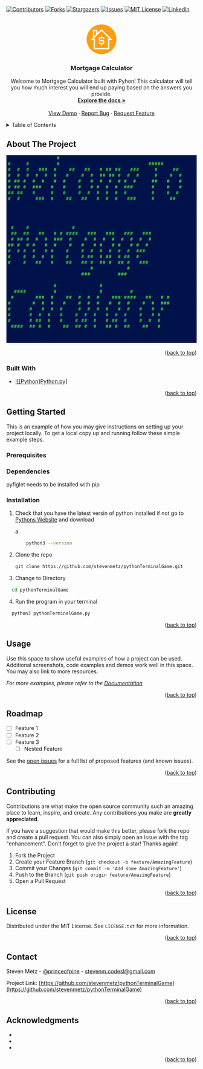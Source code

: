 <!-- Improved compatibility of back to top link: See: https://github.com/othneildrew/Best-README-Template/pull/73 -->
<a name="readme-top"></a>
<!--
*** Thanks for checking out the Best-README-Template. If you have a suggestion
*** that would make this better, please fork the repo and create a pull request
*** or simply open an issue with the tag "enhancement".
*** Don't forget to give the project a star!
*** Thanks again! Now go create something AMAZING! :D
-->

<!-- PROJECT SHIELDS -->
<!--
*** I'm using markdown "reference style" links for readability.
*** Reference links are enclosed in brackets [ ] instead of parentheses ( ).
*** See the bottom of this document for the declaration of the reference variables
*** for contributors-url, forks-url, etc. This is an optional, concise syntax you may use.
*** https://www.markdownguide.org/basic-syntax/#reference-style-links
-->
[![Contributors][contributors-shield]][contributors-url]
[![Forks][forks-shield]][forks-url]
[![Stargazers][stars-shield]][stars-url]
[![Issues][issues-shield]][issues-url]
[![MIT License][license-shield]][license-url]
[![LinkedIn][linkedin-shield]][linkedin-url]

<!-- PROJECT LOGO -->
<br />
<div align="center">
  <a href="https://github.com/stevenmetz/pythonTerminalGame">
    <img src="images/logo.png" alt="Logo" width="80" height="80">
  </a>

<h3 align="center">Mortgage Calculator</h3>

  <p align="center">
    Welcome to Mortgage Calculator built with Pyhon! This calculator will tell you how much interest you will end up paying based on the answers you provide.
    <br />
    <a href="https://github.com/stevenmetz/pythonTerminalGame"><strong>Explore the docs »</strong></a>
    <br />
    <br />
    <a href="https://github.com/stevenmetz/pythonTerminalGame">View Demo</a>
    ·
    <a href="https://github.com/stevenmetz/pythonTerminalGame/issues">Report Bug</a>
    ·
    <a href="https://github.com/stevenmetz/pythonTerminalGame/issues">Request Feature</a>
  </p>
</div>

<!-- TABLE OF CONTENTS -->
<details>
  <summary>Table of Contents</summary>
  <ol>
    <li>
      <a href="#about-the-project">About The Project</a>
      <ul>
        <li><a href="#built-with">Built With</a></li>
      </ul>
    </li>
    <li>
      <a href="#getting-started">Getting Started</a>
      <ul>
        <li><a href="#prerequisites">Prerequisites</a></li>
        <li><a href="#installation">Installation</a></li>
      </ul>
    </li>
    <li><a href="#usage">Usage</a></li>
    <li><a href="#roadmap">Roadmap</a></li>
    <li><a href="#contributing">Contributing</a></li>
    <li><a href="#license">License</a></li>
    <li><a href="#contact">Contact</a></li>
    <li><a href="#acknowledgments">Acknowledgments</a></li>
  </ol>
</details>

<!-- ABOUT THE PROJECT -->
## About The Project

[![Product Name Screen Shot][product-screenshot]](https://example.com)

<p align="right">(<a href="#readme-top">back to top</a>)</p>

### Built With

* [![[Python]Python.py]][Python-url]

<p align="right">(<a href="#readme-top">back to top</a>)</p>

<!-- GETTING STARTED -->
## Getting Started

This is an example of how you may give instructions on setting up your project locally.
To get a local copy up and running follow these simple example steps.

### Prerequisites

### Dependencies

  pyfiglet needs to be installed with pip

### Installation

1. Check that you have the latest versin of python installed if not go to [Pythons Website][Python-url] and download
  
    a.

      ```zsh
          python3 --version
      ```

2. Clone the repo

   ```sh
   git clone https://github.com/stevenmetz/pythonTerminalGame.git
   ```

3. Change to Directory

  ```sh
    cd pythonTerminalGame
  ```

4. Run the program in your terminal

  ```zsh
    python3 pythonTerminalGame.py
  ```

<p align="right">(<a href="#readme-top">back to top</a>)</p>

<!-- USAGE EXAMPLES -->
## Usage

Use this space to show useful examples of how a project can be used. Additional screenshots, code examples and demos work well in this space. You may also link to more resources.

_For more examples, please refer to the [Documentation](https://example.com)_

<p align="right">(<a href="#readme-top">back to top</a>)</p>

<!-- ROADMAP -->
## Roadmap

* [ ] Feature 1
* [ ] Feature 2
* [ ] Feature 3
  * [ ] Nested Feature

See the [open issues](https://github.com/stevenmetz/pythonTerminalGame/issues) for a full list of proposed features (and known issues).

<p align="right">(<a href="#readme-top">back to top</a>)</p>

<!-- CONTRIBUTING -->
## Contributing

Contributions are what make the open source community such an amazing place to learn, inspire, and create. Any contributions you make are **greatly appreciated**.

If you have a suggestion that would make this better, please fork the repo and create a pull request. You can also simply open an issue with the tag "enhancement".
Don't forget to give the project a star! Thanks again!

1. Fork the Project
2. Create your Feature Branch (`git checkout -b feature/AmazingFeature`)
3. Commit your Changes (`git commit -m 'Add some AmazingFeature'`)
4. Push to the Branch (`git push origin feature/AmazingFeature`)
5. Open a Pull Request

<p align="right">(<a href="#readme-top">back to top</a>)</p>

<!-- LICENSE -->
## License

Distributed under the MIT License. See `LICENSE.txt` for more information.

<p align="right">(<a href="#readme-top">back to top</a>)</p>

<!-- CONTACT -->
## Contact

Steven Metz - [@princeofpine](https://threads.net/princeofpine) - <stevenm.codesl@gmail.com>

Project Link: [https://github.com/stevenmetz/pythonTerminalGame](https://github.com/stevenmetz/pythonTerminalGame)

<p align="right">(<a href="#readme-top">back to top</a>)</p>

<!-- ACKNOWLEDGMENTS -->
## Acknowledgments

* []()
* []()
* []()

<p align="right">(<a href="#readme-top">back to top</a>)</p>

<!-- MARKDOWN LINKS & IMAGES -->
<!-- https://www.markdownguide.org/basic-syntax/#reference-style-links -->
[contributors-shield]: https://img.shields.io/github/contributors/stevenmetz/pythonTerminalGame.svg?style=for-the-badge
[contributors-url]: https://github.com/stevenmetz/pythonTerminalGame/graphs/contributors
[forks-shield]: https://img.shields.io/github/forks/stevenmetz/pythonTerminalGame.svg?style=for-the-badge
[forks-url]: https://github.com/stevenmetz/pythonTerminalGame/network/members
[stars-shield]: https://img.shields.io/github/stars/stevenmetz/pythonTerminalGame.svg?style=for-the-badge
[stars-url]: https://github.com/stevenmetz/pythonTerminalGame/stargazers
[issues-shield]: https://img.shields.io/github/issues/stevenmetz/pythonTerminalGame.svg?style=for-the-badge
[issues-url]: https://github.com/stevenmetz/pythonTerminalGame/issues
[license-shield]: https://img.shields.io/github/license/stevenmetz/pythonTerminalGame.svg?style=for-the-badge
[license-url]: https://github.com/stevenmetz/pythonTerminalGame/blob/master/LICENSE.txt
[linkedin-shield]: https://img.shields.io/badge/-LinkedIn-black.svg?style=for-the-badge&logo=linkedin&colorB=555
[linkedin-url]: https://linkedin.com/in/steven-metz
[product-screenshot]: images/screenshot.png
[Python-url]: https://www.python.org/
